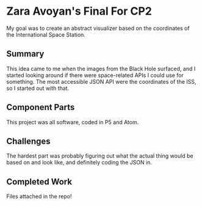 # Zara Avoyan's Final For CP2

My goal was to create an abstract visualizer based on the coordinates of the International Space Station.

## Summary

This idea came to me when the images from the Black Hole surfaced, and I started looking around if there were space-related APIs I could use for something. The most accessible JSON API were the coordinates of the ISS, so I started out with that.

## Component Parts

This project was all software, coded in P5 and Atom.

## Challenges

The hardest part was probably figuring out what the actual thing would be based on and look like, and definitely coding the JSON in.


## Completed Work

Files attached in the repo!

